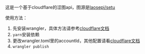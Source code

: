 这是一个基于cloudflare的涩图api，图源是[laosepi/setu](https://github.com/laosepi/setu)  

使用方法：  
1. 先安装wrangler，具体方法请参考[cloudflare文档](https://developers.cloudflare.com/workers/)  
2. `yarn`安装依赖  
3. 更改wrangler.toml里的accountId，其他配置请看[cloudflare文档](https://developers.cloudflare.com/workers/)  
4. `wrangler publish`  